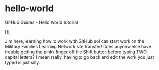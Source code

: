 # hello-world
GitHub Guides - Hello World tutorial

Hi,

Jim here, learning how to work with GitHub soI can start work on the Military Families Learning Network site transfer!
Does anyonw else have trouble getting the pinky finger off the Shift button before typing TWO capital letters? I mean really, having to go back and edit the work you just typed is just silly.
